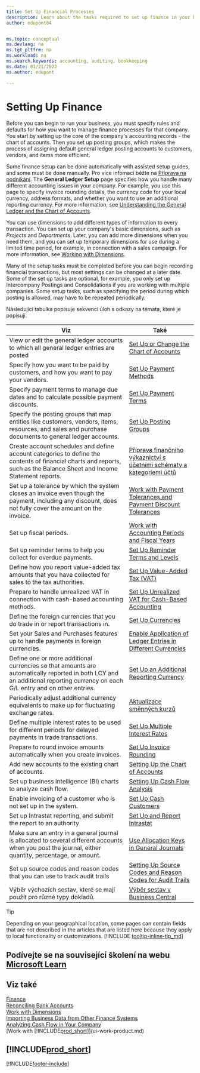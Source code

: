 ```yaml
---
title: Set Up Financial Processes
description: Learn about the tasks required to set up finance in your business to suit all your accounting, auditing, or bookkeeping needs.
author: edupont04


ms.topic: conceptual
ms.devlang: na
ms.tgt_pltfrm: na
ms.workload: na
ms.search.keywords: accounting, auditing, bookkeeping
ms.date: 01/21/2022
ms.author: edupont

---
```

# Setting Up Finance
Before you can begin to run your business, you must specify rules and defaults for how you want to manage finance processes for that company. You start by setting up the core of the company's accounting records - the chart of accounts. Then you set up posting groups, which makes the process of assigning default general ledger posting accounts to customers, vendors, and items more efficient.

Some finance setup can be done automatically with assisted setup guides, and some must be done manually. Pro více infomací běžte na [Příprava na podnikání](ui-get-ready-business.md). The **General Ledger Setup** page specifies how you handle many different accounting issues in your company. For example, you use this page to specify invoice rounding details, the currency code for your local currency, address formats, and whether you want to use an additional reporting currency. For more information, see [Understanding the General Ledger and the Chart of Accounts](finance-general-ledger.md).

You can use dimensions to add different types of information to every transaction. You can set up your company's basic dimensions, such as *Projects* and *Departments*. Later, you can add more dimensions when you need them, and you can set up temporary dimensions for use during a limited time period, for example, in connection with a sales campaign. For more information, see [Working with Dimensions](finance-dimensions.md).

Many of the setup tasks must be completed before you can begin recording financial transactions, but most settings can be changed at a later date. Some of the set up tasks are optional, for example, you only set up Intercompany Postings and Consolidations if you are working with multiple companies. Some setup tasks, such as specifying the period during which posting is allowed, may have to be repeated periodically.

Následující tabulka popisuje sekvenci úloh s odkazy na témata, které je popisují.

| Viz | Také |
| --- | --- |
| View or edit the general ledger accounts to which all general ledger entries are posted | [Set Up or Change the Chart of Accounts](finance-setup-chart-accounts.md) |
| Specify how you want to be paid by customers, and how you want to pay your vendors. | [Set Up Payment Methods](finance-payment-methods.md) |
| Specify payment terms to manage due dates and to calculate possible payment discounts. | [Set Up Payment Terms](finance-payment-terms.md) |
| Specify the posting groups that map entities like customers, vendors, items, resources, and sales and purchase documents to general ledger accounts. | [Set Up Posting Groups](finance-posting-groups.md) |
| Create account schedules and define account categories to define the contents of financial charts and reports, such as the Balance Sheet and Income Statement reports. | [Příprava finančního výkaznictví s účetními schématy a kategoriemi účtů](bi-how-work-account-schedule.md) |
| Set up a tolerance by which the system closes an invoice even though the payment, including any discount, does not fully cover the amount on the invoice. | [Work with Payment Tolerances and Payment Discount Tolerances](finance-payment-tolerance-and-payment-discount-tolerance.md) |
| Set up fiscal periods. | [Work with Accounting Periods and Fiscal Years](finance-accounting-periods-and-fiscal-years.md) |
| Set up reminder terms to help you collect for overdue payments. | [Set Up Reminder Terms and Levels](finance-setup-reminders.md) |
| Define how you report value-added tax amounts that you have collected for sales to the tax authorities. | [Set Up Value-Added Tax (VAT)](finance-setup-vat.md) |
| Prepare to handle unrealized VAT in connection with cash-based accounting methods. | [Set Up Unrealized VAT for Cash-Based Accounting](finance-setup-unrealized-vat.md) |
| Define the foreign currencies that you do trade in or report transactions in. | [Set Up Currencies](finance-set-up-currencies.md) |
| Set your Sales and Purchases features up to handle payments in foreign currencies. | [Enable Application of Ledger Entries in Different Currencies](finance-how-enable-application-ledger-entries-different-currencies.md) |
| Define one or more additional currencies so that amounts are automatically reported in both LCY and an additional reporting currency on each G/L entry and on other entries. | [Set Up an Additional Reporting Currency](finance-how-setup-additional-currencies.md) |
| Periodically adjust additional currency equivalents to make up for fluctuating exchange rates. | [Aktualizace směnných kurzů](finance-how-update-currencies.md) |
| Define multiple interest rates to be used for different periods for delayed payments in trade transactions. | [Set Up Multiple Interest Rates](finance-how-to-set-up-multiple-interest-rates.md) |
| Prepare to round invoice amounts automatically when you create invoices. | [Set Up Invoice Rounding](finance-set-up-invoice-rounding.md) |
| Add new accounts to the existing chart of accounts. | [Setting Up the Chart of Accounts](finance-setup-chart-accounts.md) |
| Set up business intelligence (BI) charts to analyze cash flow. | [Setting Up Cash Flow Analysis](finance-setup-cash-flow-analyses.md) |
| Enable invoicing of a customer who is not set up in the system. | [Set Up Cash Customers](finance-how-to-set-up-cash-customers.md) |
| Set up Intrastat reporting, and submit the report to an authority | [Set Up and Report Intrastat](finance-how-setup-report-intrastat.md) |
| Make sure an entry in a general journal is allocated to several different accounts when you post the journal, either quantity, percentage, or amount. | [Use Allocation Keys in General Journals](ui-how-use-allocation-keys-general-journals.md) |
| Set up source codes and reason codes that you can use to track audit trails | [Setting Up Source Codes and Reason Codes for Audit Trails](finance-setup-trail-codes.md) |
| Výběr výchozích sestav, které se mají použít pro různé typy dokladů. | [Výběr sestav v Business Central](across-report-selections.md) |

> [!TIP]
> Depending on your geographical location, some pages can contain fields that are not described in the articles that are listed here because they apply to local functionality or customizations. [!INCLUDE [tooltip-inline-tip_md](includes/tooltip-inline-tip_md.md)]

## Podívejte se na související školení na webu [Microsoft Learn](/learn/paths/set-up-financial-management-dynamics-365-business-central/)

## Viz také

[Finance](finance.md)  
[Reconciling Bank Accounts](bank-manage-bank-accounts.md)  
[Work with Dimensions](finance-dimensions.md)  
[Importing Business Data from Other Finance Systems](across-import-data-configuration-packages.md)  
[Analyzing Cash Flow in Your Company](finance-analyze-cash-flow.md)  
[Work with [!INCLUDE[prod_short](includes/prod_short.md)]](ui-work-product.md)

## [!INCLUDE[prod_short](includes/free_trial_md.md)]


[!INCLUDE[footer-include](includes/footer-banner.md)]
